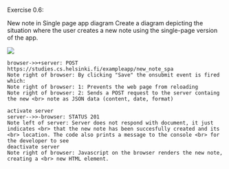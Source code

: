 Exercise 0.6: 

New note in Single page app diagram
Create a diagram depicting the situation where the user creates a new note using the single-page version of the app.



[![](https://mermaid.ink/img/pako:eNp9U0tv1DAQ_isjn0Dsg_YYoUogDqiiLVKWW6Rq1p5szDq28Ti7VFX_O-M4rUCC5hJ77Pn8PexHpYMh1SimnxN5TZ8tHhKOnQf59imcmdL66uqd_E6UGvh21-5gyDlys91ynowl3mjeDOTY-qPd9HZLv3CMjjDGrafzvQ-Z7jkiVNBbmUKyhyFD6J-PaODTA2hn9dH6A3SqxRN1CvJAEDxP-9FmoBP5DJaht4kMnAerh-ZVzAvhm-Y2nqHOtIeIB4I-hRESuYBGznsV47KBlrxhwKo9FaM4Qw4zZPUFdPAZC_VSE9HwYZ-uoCgHZLhu727BYEZ4UzYKn1WZ0gr6kEbMbztfOaDO9iQLC2wt1vFaUli_sGp3H3ffW7h8f_EHeUf9zP05q7ZyM4G4UBHqHIMX52wepKqncWYi1v6YRJH1xmo5nCv5PGB-kTMrGUTKnsgDT1oT95NzEloi6TGAAmzz0uuCANngN7ATgHLFAB0HiMmWLBBGYi5BLC6KKxwc1WbxZC4aSc6FKApkFxMt98fQP136T3zXeELWyUYp-xl2WRI3vKHEf0lcVTklSFwilJUvu5uvQI6KXRu1UiNJaNbIq3ksZ3dKIEa5ro0MDaZjpzr_JPtwyqF98Fo1OU20UlMsoS8vTDW9WCJVMjaHdFOf4fwan34DyF8-Zw?type=png)](https://mermaid.live/edit#pako:eNp9U0tv1DAQ_isjn0Dsg_YYoUogDqiiLVKWW6Rq1p5szDq28Ti7VFX_O-M4rUCC5hJ77Pn8PexHpYMh1SimnxN5TZ8tHhKOnQf59imcmdL66uqd_E6UGvh21-5gyDlys91ynowl3mjeDOTY-qPd9HZLv3CMjjDGrafzvQ-Z7jkiVNBbmUKyhyFD6J-PaODTA2hn9dH6A3SqxRN1CvJAEDxP-9FmoBP5DJaht4kMnAerh-ZVzAvhm-Y2nqHOtIeIB4I-hRESuYBGznsV47KBlrxhwKo9FaM4Qw4zZPUFdPAZC_VSE9HwYZ-uoCgHZLhu727BYEZ4UzYKn1WZ0gr6kEbMbztfOaDO9iQLC2wt1vFaUli_sGp3H3ffW7h8f_EHeUf9zP05q7ZyM4G4UBHqHIMX52wepKqncWYi1v6YRJH1xmo5nCv5PGB-kTMrGUTKnsgDT1oT95NzEloi6TGAAmzz0uuCANngN7ATgHLFAB0HiMmWLBBGYi5BLC6KKxwc1WbxZC4aSc6FKApkFxMt98fQP136T3zXeELWyUYp-xl2WRI3vKHEf0lcVTklSFwilJUvu5uvQI6KXRu1UiNJaNbIq3ksZ3dKIEa5ro0MDaZjpzr_JPtwyqF98Fo1OU20UlMsoS8vTDW9WCJVMjaHdFOf4fwan34DyF8-Zw)


    browser->>+server: POST https://studies.cs.helsinki.fi/exampleapp/new_note_spa 
    Note right of browser: By clicking "Save" the onsubmit event is fired which:
    Note right of browser: 1: Prevents the web page from reloading
    Note right of browser: 2: Sends a POST request to the server containg the new <br> note as JSON data (content, date, format)

    activate server
    server-->>-browser: STATUS 201
    Note left of server: Server does not respond with document, it just indicates <br> that the new note has been succesfully created and its <br> location. The code also prints a message to the console <br> for the developer to see 
    deactivate server
    Note right of browser: Javascript on the browser renders the new note, creating a <br> new HTML element.